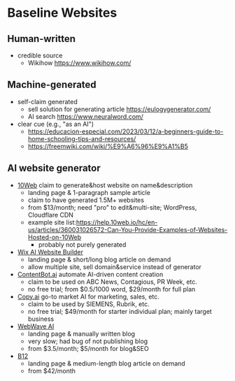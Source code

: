 # Baseline Websites

## Human-written

- credible source
    - Wikihow <https://www.wikihow.com/>

## Machine-generated

- self-claim generated
    - sell solution for generating article <https://eulogygenerator.com/>
    - AI search <https://www.neuralword.com/>
- clear cue (e.g., "as an AI")
    - <https://educacion-especial.com/2023/03/12/a-beginners-guide-to-home-schooling-tips-and-resources/>
    - <https://freemwiki.com/wiki/%E9%A6%96%E9%A1%B5>

## AI website generator

- [10Web](https://10web.io/) claim to generate&host website on
    name&description
    - landing page & 1-paragraph sample article
    - claim to have generated 1.5M+ websites
    - from \$13/month; need "pro" to edit&multi-site; WordPress,
        Cloudflare CDN
    - example site
        list:<https://help.10web.io/hc/en-us/articles/360031026572-Can-You-Provide-Examples-of-Websites-Hosted-on-10Web>
        - probably not purely generated
- [Wix AI Website Builder](https://www.wix.com/ai-website-builder)
    - landing page & short/long blog article on demand
    - allow multiple site, sell domain&service instead of generator
- [ContentBot.ai](https://contentbot.ai/) automate AI-driven content creation
    - claim to be used on ABC News, Contagious, PR Week, etc.
    - no free trial; from \$0.5/1000 word, \$29/month for full plan
- [Copy.ai](https://www.copy.ai/) go-to market AI for marketing, sales, etc.
    - claim to be used by SIEMENS, Rubrik, etc.
    - no free trial; \$49/month for starter individual plan;
        mainly target business
- [WebWave AI](https://webwave.me/ai-website-builder)
    - landing page & manually written blog
    - very slow; had bug of not publishing blog
    - from \$3.5/month; \$5/month for blog&SEO
- [B12](https://www.b12.io/)
    - landing page & medium-length blog article on demand
    - from \$42/month

